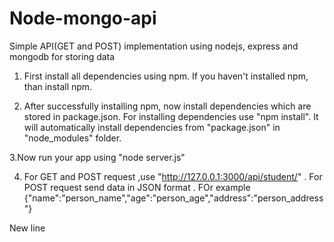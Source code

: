 # Node-mongo-api
Simple API(GET and POST) implementation using nodejs, express and mongodb for storing data

1. First install all dependencies using npm. If you haven't installed npm, than install npm.

2. After successfully installing npm, now install dependencies which are stored in package.json. For installing dependencies use "npm install". It will automatically install dependencies from "package.json" in "node_modules" folder.

3.Now run your app using "node server.js"

4. For GET and POST request ,use "http://127.0.0.1:3000/api/student/" . For POST request send data in JSON format . FOr example {"name":"person_name","age":"person_age","address":"person_address"} 

New line